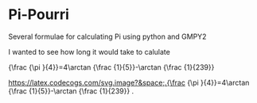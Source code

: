 # Pi-Pourri
Several formulae for calculating Pi using python and GMPY2 

I wanted to see how long it would take to calulate 

{\frac {\pi }{4}}=4\arctan {\frac {1}{5}}-\arctan {\frac {1}{239}} 

https://latex.codecogs.com/svg.image?&space;.{\frac {\pi }{4}}=4\arctan {\frac {1}{5}}-\arctan {\frac {1}{239}} .
